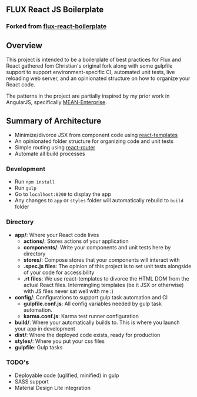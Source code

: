 ## FLUX React JS Boilerplate

### Forked from [flux-react-boilerplate](https://github.com/christianalfoni/flux-react-boilerplate)

## Overview

This project is intended to be a boilerplate of best practices for Flux and React gathered fom Christian's original fork along with some gulpfile support to support environment-specific CI, automated unit tests, live reloading web server, and an opinionated structure on how to organize your React code.

The patterns in the project are partially inspired by my prior work in AngularJS, specifically [MEAN-Enterprise](https://github.com/CraftySquad/mean-enterprise.ui).

## Summary of Architecture
* Minimize/divorce JSX from component code using [react-templates](https://github.com/wix/react-templates)
* An opinionated folder structure for organizing code and unit tests
* Simple routing using [react-router](https://github.com/rackt/react-router)
* Automate all build processes

### Development
* Run `npm install`
* Run `gulp`
* Go to `localhost:8200` to display the app
* Any changes to `app` or `styles` folder will automatically rebuild to `build` folder

### Directory
* **app/**: Where your React code lives
  * **actions/**: Stores actions of your application
  * **components/**: Write your components and unit tests here by directory
  * **stores/**: Compose stores that your components will interact with
  * **.spec.js files**: The opinion of this project is to set unit tests alongside of your code for accessibility
  * **.rt files**: We use react-templates to divorce the HTML DOM from the actual React files. Intermingling templates (be it JSX or otherwise) with JS files never sat well with me  :)
* **config/**: Configurations to support gulp task automation and CI
  * **gulpfile.conf.js**: All config variables needed by gulp task automation.
  * **karma.conf.js**: Karma test runner configuration
* **build/**: Where your automatically builds to. This is where you launch your app in development
* **dist/**: Where the deployed code exists, ready for production
* **styles/**: Where you put your css files
* **gulpfile**: Gulp tasks


### TODO's
* Deployable code (uglified, minified) in gulp
* SASS support
* Material Design Lite integration